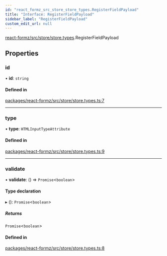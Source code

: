 ```yaml
---
id: "react_formz_src_store_store_types.RegisterFieldPayload"
title: "Interface: RegisterFieldPayload"
sidebar_label: "RegisterFieldPayload"
custom_edit_url: null
---
```


[react-formz/src/store/store.types](../modules/react_formz_src_store_store_types.md).RegisterFieldPayload

## Properties

### id

• **id**: `string`

#### Defined in

[packages/react-formz/src/store/store.types.ts:7](https://github.com/ZerryStack/react-formz/blob/main/packages/react-formz/src/store/store.types.ts#L7)

___

### type

• **type**: `HTMLInputTypeAttribute`

#### Defined in

[packages/react-formz/src/store/store.types.ts:9](https://github.com/ZerryStack/react-formz/blob/main/packages/react-formz/src/store/store.types.ts#L9)

___

### validate

• **validate**: () => `Promise`<`boolean`\>

#### Type declaration

▸ (): `Promise`<`boolean`\>

##### Returns

`Promise`<`boolean`\>

#### Defined in

[packages/react-formz/src/store/store.types.ts:8](https://github.com/ZerryStack/react-formz/blob/main/packages/react-formz/src/store/store.types.ts#L8)
